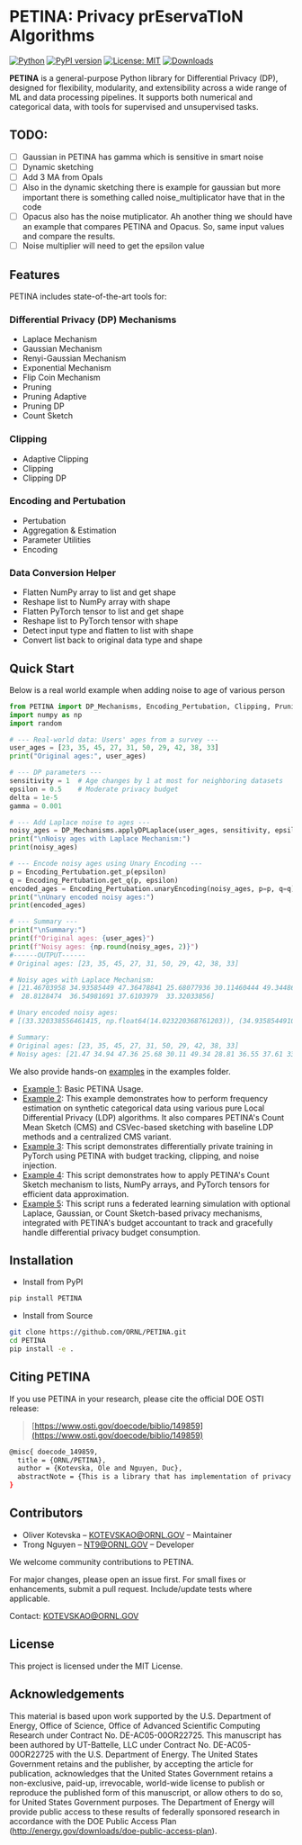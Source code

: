 

# PETINA: Privacy prEservaTIoN Algorithms

[![Python](https://img.shields.io/pypi/pyversions/petina)](https://pypi.org/project/PETINA/)
[![PyPI version](https://img.shields.io/pypi/v/petina)](https://pypi.org/project/PETINA/)
[![License: MIT](https://img.shields.io/badge/License-MIT-yellow.svg)](LICENSE)
[![Downloads](https://static.pepy.tech/badge/petina)](https://pepy.tech/project/petina)

**PETINA** is a general-purpose Python library for Differential Privacy (DP), designed for flexibility, modularity, and extensibility across a wide range of ML and data processing pipelines. It supports both numerical and categorical data, with tools for supervised and unsupervised tasks.
## TODO:
- [ ] Gaussian in PETINA has gamma which is sensitive in smart noise 
- [ ] Dynamic sketching
- [ ] Add 3 MA from Opals
- [ ] Also in the dynamic sketching there is example for gaussian but more important there is something called noise_multiplicator have that in the code
- [ ] Opacus also has the noise mutiplicator. Ah another thing we should have an example that compares PETINA and Opacus. So, same input values and compare the results.
- [ ] Noise multiplier will need to get the epsilon value 
##  Features

PETINA includes state-of-the-art tools for:

###  Differential Privacy (DP) Mechanisms
- Laplace Mechanism
- Gaussian Mechanism
- Renyi-Gaussian Mechanism
- Exponential Mechanism
- Flip Coin Mechanism
- Pruning
- Pruning Adaptive
- Pruning DP
- Count Sketch

###  Clipping
- Adaptive Clipping
- Clipping
- Clipping DP

### Encoding and Pertubation
- Pertubation
- Aggregation & Estimation
- Parameter Utilities
- Encoding

### Data Conversion Helper
- Flatten NumPy array to list and get shape
- Reshape list to NumPy array with shape
- Flatten PyTorch tensor to list and get shape
- Reshape list to PyTorch tensor with shape
- Detect input type and flatten to list with shape
- Convert list back to original data type and shape

## Quick Start

Below is a real world example when adding noise to age of various person
```python
from PETINA import DP_Mechanisms, Encoding_Pertubation, Clipping, Pruning
import numpy as np
import random

# --- Real-world data: Users' ages from a survey ---
user_ages = [23, 35, 45, 27, 31, 50, 29, 42, 38, 33]
print("Original ages:", user_ages)

# --- DP parameters ---
sensitivity = 1  # Age changes by 1 at most for neighboring datasets
epsilon = 0.5    # Moderate privacy budget
delta = 1e-5
gamma = 0.001

# --- Add Laplace noise to ages ---
noisy_ages = DP_Mechanisms.applyDPLaplace(user_ages, sensitivity, epsilon)
print("\nNoisy ages with Laplace Mechanism:")
print(noisy_ages)

# --- Encode noisy ages using Unary Encoding ---
p = Encoding_Pertubation.get_p(epsilon)
q = Encoding_Pertubation.get_q(p, epsilon)
encoded_ages = Encoding_Pertubation.unaryEncoding(noisy_ages, p=p, q=q)
print("\nUnary encoded noisy ages:")
print(encoded_ages)

# --- Summary ---
print("\nSummary:")
print(f"Original ages: {user_ages}")
print(f"Noisy ages: {np.round(noisy_ages, 2)}")
#------OUTPUT------
# Original ages: [23, 35, 45, 27, 31, 50, 29, 42, 38, 33]

# Noisy ages with Laplace Mechanism:
# [21.46703958 34.93585449 47.36478841 25.68077936 30.11460444 49.3448666
#  28.8128474  36.54981691 37.6103979  33.32033856]

# Unary encoded noisy ages:
# [(33.320338556461415, np.float64(14.023220368761203)), (34.935854491045006, np.float64(5.97677963123879)), (36.54981690878978, np.float64(22.06966110628362)), (37.61039790139999, np.float64(-10.116101843806039)), (47.36478841495265, np.float64(-18.162542581328452)), (49.34486659855414, np.float64(14.023220368761203)), (21.467039579955127, np.float64(-18.162542581328452)), (25.6807793619914, np.float64(-2.069661106283625)), (28.812847396103876, np.float64(5.97677963123879)), (30.114604444236978, np.float64(-10.116101843806039))]

# Summary:
# Original ages: [23, 35, 45, 27, 31, 50, 29, 42, 38, 33]
# Noisy ages: [21.47 34.94 47.36 25.68 30.11 49.34 28.81 36.55 37.61 33.32]
```
We also provide hands-on [examples](./PETINA/examples/) in the examples folder.

- [Example 1](./PETINA/examples/tutorial1_basic.py): Basic PETINA Usage.
- [Example 2](./PETINA/examples/tutorial2_CountSketch_PureLDP.py): This example demonstrates how to perform frequency estimation on synthetic categorical data using various pure Local Differential Privacy (LDP) algorithms. It also compares PETINA's Count Mean Sketch (CMS) and CSVec-based sketching with baseline LDP methods and a centralized CMS variant.
- [Example 3](./PETINA/examples/tutorial3_Moment_Accounting.py): This script demonstrates differentially private training in PyTorch using PETINA with budget tracking, clipping, and noise injection.
- [Example 4](./PETINA/examples/tutorial4_csVec_implementation_PETINA.py): This script demonstrates how to apply PETINA's Count Sketch mechanism to lists, NumPy arrays, and PyTorch tensors for efficient data approximation.
- [Example 5](./PETINA/examples/tutorial5_PETINA_MA_Implement.py): This script runs a federated learning simulation with optional Laplace, Gaussian, or Count Sketch-based privacy mechanisms, integrated with PETINA's budget accountant to track and gracefully handle differential privacy budget consumption.
##  Installation
- Install from PyPI
```bash
pip install PETINA
```
- Install from Source
```bash
git clone https://github.com/ORNL/PETINA.git
cd PETINA
pip install -e .
```
## Citing PETINA
If you use PETINA in your research, please cite the official DOE OSTI release:  
> [https://www.osti.gov/doecode/biblio/149859](https://www.osti.gov/doecode/biblio/149859)
```bash
@misc{ doecode_149859,
  title = {ORNL/PETINA},
  author = {Kotevska, Ole and Nguyen, Duc},
  abstractNote = {This is a library that has implementation of privacy preservation algorithms.},
}
```
## Contributors
- Oliver Kotevska – KOTEVSKAO@ORNL.GOV – Maintainer
- Trong Nguyen – NT9@ORNL.GOV – Developer


We welcome community contributions to PETINA.

For major changes, please open an issue first. For small fixes or enhancements, submit a pull request. Include/update tests where applicable.

Contact: KOTEVSKAO@ORNL.GOV

## License
This project is licensed under the MIT License.

## Acknowledgements
This material is based upon work supported by the U.S. Department of Energy, Office of Science, Office of Advanced Scientific Computing Research under Contract No. DE-AC05-00OR22725. This manuscript has been authored by UT-Battelle, LLC under Contract No. DE-AC05-00OR22725 with the U.S. Department of Energy. The United States Government retains and the publisher, by accepting the article for publication, acknowledges that the United States Government retains a non-exclusive, paid-up, irrevocable, world-wide license to publish or reproduce the published form of this manuscript, or allow others to do so, for United States Government purposes. The Department of Energy will provide public access to these results of federally sponsored research in accordance with the DOE Public Access Plan (http://energy.gov/downloads/doe-public-access-plan).


